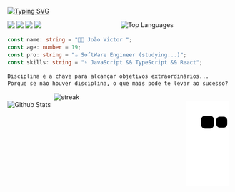 [![Typing SVG](https://readme-typing-svg.herokuapp.com/?color=8338ec&size=35&center=true&vCenter=true&width=1000&lines=Hello+world,+My+Name+is+João+Victor;I'm+18+years+old;I+from+Brazil,+SC;I+study+Software+Engineer;Be+Welcome!+:%29)](https://git.io/typing-svg)

<img width="250" align="right" alt="Top Languages" src="https://github-readme-stats.vercel.app/api/top-langs/?username=joaovic-tech&langs_count=8&count_private=true&layout=compact&theme=midnight-purple&hide_border=true&bg_color=0D1117"/>
<!--<img align="right" title="computer-illustration" height="220" src="computer-illustration.png" /> -->

![](https://komarev.com/ghpvc/?username=joaovic-tech&color=blueviolet)
![](https://badges.pufler.dev/repos/joaovic-tech?color=blueviolet)
![](https://badges.pufler.dev/commits/monthly/joaovic-tech?color=blueviolet)
![](https://joaovictor-portfolio.vercel.app/)

```ts
const name: string = "👨‍💻 João Victor ";
const age: number = 19;
const pro: string = "☕ SoftWare Engineer (studying...)";
const skills: string = "⚡ JavaScript && TypeScript && React";
```

```diff
Disciplina é a chave para alcançar objetivos extraordinários...
Porque se não houver disciplina, o que mais pode te levar ao sucesso?
```


<img align="right" width="400" title="🔥 This is my status huehue" alt="streak" src="https://github-readme-streak-stats.herokuapp.com/?user=joaovic-tech&theme=midnight-purple&hide_border=true&stroke=0000&background=0D1117" />
<img align="left" width="400" alt="Github Stats" src="https://github-readme-stats.vercel.app/api?username=joaovic-tech&show_icons=true&count_private=true&theme=midnight-purple&hide_border=true&bg_color=0D1117"/>




![Snake animation](https://github.com/joaovic-tech/joaovic-tech/blob/output/github-contribution-grid-snake.svg)

<!-- 

![JavaScript](https://img.shields.io/badge/JavaScript-F7DF1E?style=for-the-badge&logo=javascript&logoColor=black)
![TypeScript](https://img.shields.io/badge/TypeScript-007acc?style=for-the-badge&logo=typescript&logoColor=white)
![React](https://img.shields.io/badge/React-20232A?style=for-the-badge&logo=react&logoColor=61DAFB)
![Node](https://img.shields.io/badge/Node.js-43853D?style=for-the-badge&logo=node-dot-js&logoColor=white)
![vs-code](https://img.shields.io/badge/VSCode-3c99d4?style=for-the-badge&logo=visualstudiocode&logoColor=white)
![HTML5](https://img.shields.io/badge/HTML5-E34F26?style=for-the-badge&logo=html5&logoColor=white) 
![CSS](https://img.shields.io/badge/CSS3-1572B6?style=for-the-badge&logo=css3&logoColor=white)
![Tailwindcss](https://img.shields.io/badge/Tailwindcss-38b2ac?style=for-the-badge&logo=tailwindcss&logoColor=61DAFB)
![Postgresql](https://img.shields.io/badge/Postgresql-336791?style=for-the-badge&logo=postgresql&logoColor=61DAFB)
![MySQL](https://img.shields.io/badge/MySQL-00000F?style=for-the-badge&logo=mysql&logoColor=white)
![Git](https://img.shields.io/badge/Git-f34f29?style=for-the-badge&logo=git&logoColor=white)
![GitHub](https://img.shields.io/badge/GitHub-181616?style=for-the-badge&logo=github&logoColor=white)
![NPM](https://img.shields.io/badge/NPM-cb3837?style=for-the-badge&logo=npm&logoColor=white)
![Figma](https://img.shields.io/badge/Figma-00000F?style=for-the-badge&logo=figma&logoColor=white)
![Notion](https://img.shields.io/badge/Notion-00000F?style=for-the-badge&logo=notion&logoColor=white)
-->
